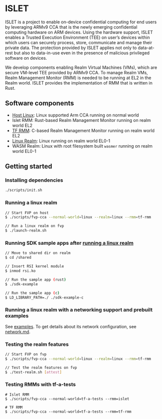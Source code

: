 # ISLET
ISLET is a project to enable on-device confidential computing
for end users by leveraging ARMv9 CCA that is
the newly emerging confidential computing hardware on ARM devices.
Using the hardware support, ISLET enables a Trusted Execution Environment (TEE)
on user’s devices within which users can securely process, store, communicate
and manage their private data. The protection provided by
ISLET applies not only to data-at-rest but also to data-in-use
even in the presence of malicious privileged software on devices.

We develop components enabling Realm Virtual Machines (VMs),
which are secure VM-level TEE provided by ARMv9 CCA.
To manage Realm VMs, Realm Management Monitor (RMM)
is needed to be running at EL2 in the Realm world.
ISLET provides the implementation of RMM that is written in Rust. 

## Software components
- [Host Linux](https://gitlab.arm.com/linux-arm/linux-cca): Linux supported Arm CCA running on normal world
- Islet RMM: Rust-based Realm Management Monitor running on realm world EL2
- [TF RMM](https://www.trustedfirmware.org/projects/tf-rmm/): C-based Realm Management Monitor running on realm world EL2
- [Linux Realm](https://gitlab.arm.com/linux-arm/linux-cca): Linux running on realm world EL0-1
- WASM Realm: Linux with root filesystem built `wasmer` running on realm world EL0-1

## Getting started 
### Installing dependencies
```bash
./scripts/init.sh
```

### Running a linux realm
```bash
// Start FVP on host
$ ./scripts/fvp-cca --normal-world=linux --realm=linux --rmm=tf-rmm

// Run a linux realm on fvp
$ ./launch-realm.sh
```

### Running SDK sample apps after [running a linux realm](#running-a-linux-realm)
```bash
// Move to shared dir on realm
$ cd /shared

// Insert RSI kernel module
$ inmod rsi.ko

// Run the sample app (rust)
$ ./sdk-example

// Run the sample app (c)
$ LD_LIBRARY_PATH=./ ./sdk-example-c
```

### Running a linux realm with a networking support and prebuilt examples
See [examples](./examples/README.md).
To get details about its network configuration, see [network.md](./docs/network.md).

### Testing the realm features
```bash
// Start FVP on fvp
$ ./scripts/fvp-cca --normal-world=linux --realm=linux --rmm=tf-rmm

// Test the realm features on fvp
$ ./test-realm.sh [attest]
```

### Testing RMMs with tf-a-tests
```
# Islet RMM
$ ./scripts/fvp-cca --normal-world=tf-a-tests --rmm=islet

# TF RMM
$ ./scripts/fvp-cca --normal-world=tf-a-tests --rmm=tf-rmm
```
